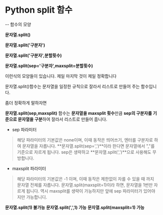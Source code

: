 # Python split 함수
--
함수의 모양

**문자열.split()**
</br>

**문자열.split('구분자')**
</br>

**문자열.split('구분자',분할횟수)**
</br>

**문자열.split(sep='구분자',maxsplit=분할횟수)**

이런식의 모양들이 있습니다. 제일 마지막 것이 제일 정확합니다

문자열.split()함수는 문자열을 일정한 규칙으로 잘라서 리스트로 만들어 주는 함수입니다.

좀더 정확하게 말하자면

**문자열.split(sep,maxsplit)** 함수는 **문자열을 maxsplit 횟수**만큼 **sep의 구분자를 기준으로 문자열을 구분**하여 잘라서 리스트로 만들어 줍니다.

- sep 파라미터
> 해당 파라미터의 기본값은 none이며, 이때 동작은 띄어쓰기, 엔터를 구분자로 하여 문자열을 자릅니다.
> **문자열.split(sep=',')**이라 한다면 문자열에서 ","를 기준으로 자르게 됩니다.
sep은 생략하고 **문자열.split(',')**으로 사용해도 무방합니다.

- maxsplit 파라미터
> 해당 파라미터의 기본값은 -1 이며, 이때 동작은 제한없이 자를 수 있을 때 까지 문자열 전체를 자릅니다.
> 문자열.split(maxsplit=1)이라 하면, 문자열을 1번만 자르게 됩니다.
> 역시 maxsplit를 생략이 가능하지만 앞에 sep 파라미터가 있어야지만 가능합니디.

**문자열.split(1) 불가능**
**문자열.split(',',1) 가능**
**문자열.split(maxsplit=1) 가능**